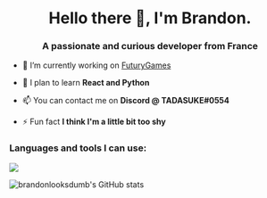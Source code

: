 <h1 align="center">Hello there 👋, I'm Brandon.</h1>
<h3 align="center">A passionate and curious developer from France</h3>

- 🔭 I’m currently working on [FuturyGames](https://github.com/futurygames)

- 🌱 I plan to learn **React and Python**

- 📫 You can contact me on **Discord @ TADASUKE#0554**

- ⚡ Fun fact **I think I'm a little bit too shy**


<h3 align="left">Languages and tools I can use:</h3>
<p aligne="center"><img src="https://skillicons.dev/icons?i=java,linux,bash,mysql,redis,php,cloudflare,gcp,git,grafana,figma,vscode,idea"/></p>

<p><img align="center" src="https://github-readme-stats.vercel.app/api?username=brandonlooksdumb&count_private=true&show_icons=true&theme=midnight-purple" alt="brandonlooksdumb's GitHub stats" /></p>
